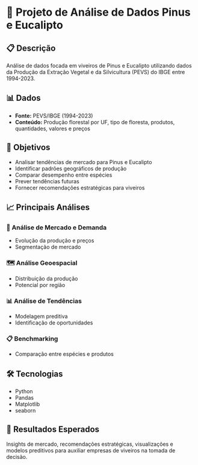 # 🌲 Projeto de Análise de Dados Pinus e Eucalipto

## 📋 Descrição
Análise de dados focada em viveiros de Pinus e Eucalipto utilizando dados da Produção da Extração Vegetal e da Silvicultura (PEVS) do IBGE entre 1994-2023.

## 📊 Dados
- **Fonte:** PEVS/IBGE (1994-2023)
- **Conteúdo:** Produção florestal por UF, tipo de floresta, produtos, quantidades, valores e preços

## 🎯 Objetivos
- Analisar tendências de mercado para Pinus e Eucalipto
- Identificar padrões geográficos de produção
- Comparar desempenho entre espécies
- Prever tendências futuras
- Fornecer recomendações estratégicas para viveiros

## 📈 Principais Análises

### 🏢 Análise de Mercado e Demanda
- Evolução da produção e preços
- Segmentação de mercado

### 🗺️ Análise Geoespacial
- Distribuição da produção
- Potencial por região

### 📊 Análise de Tendências
- Modelagem preditiva
- Identificação de oportunidades

### 📋 Benchmarking
- Comparação entre espécies e produtos

## 🛠️ Tecnologias
- Python
- Pandas
- Matplotlib
- seaborn

## 🎉 Resultados Esperados
Insights de mercado, recomendações estratégicas, visualizações e modelos preditivos para auxiliar empresas de viveiros na tomada de decisão.